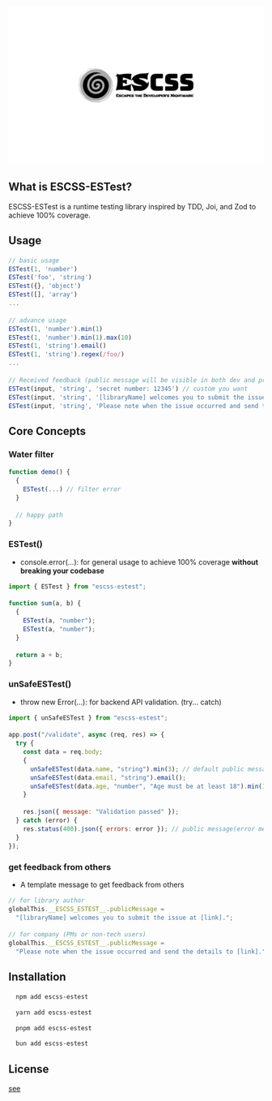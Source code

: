 ![logo](https://github.com/ESCSS-labs/ESCSS/blob/main/assets/logo.png)

## What is ESCSS-ESTest?

ESCSS-ESTest is a runtime testing library inspired by TDD, Joi, and Zod to achieve 100% coverage.

## Usage

```js
// basic usage
ESTest(1, 'number')
ESTest('foo', 'string')
ESTest({}, 'object')
ESTest([], 'array')
...

// advance usage
ESTest(1, 'number').min(1)
ESTest(1, 'number').min(1).max(10)
ESTest(1, 'string').email()
ESTest(1, 'string').regex(/foo/)
...

// Received feedback (public message will be visible in both dev and prod.)
ESTest(input, 'string', 'secret number: 12345') // custom you want
ESTest(input, 'string', '[libraryName] welcomes you to submit the issue at [target].') // for library author to get feedback
ESTest(input, 'string', 'Please note when the issue occurred and send the details to [target].') // for PM or non-tech users to get feedback
```

## Core Concepts

### Water filter

```js
function demo() {
  {
    ESTest(...) // filter error
  }

  // happy path
}
```

### ESTest()

- console.error(...): for general usage to achieve 100% coverage **without breaking your codebase**

```js
import { ESTest } from "escss-estest";

function sum(a, b) {
  {
    ESTest(a, "number");
    ESTest(a, "number");
  }

  return a + b;
}
```

### unSafeESTest()

- throw new Error(...): for backend API validation. (try... catch)

```js
import { unSafeESTest } from "escss-estest";

app.post("/validate", async (req, res) => {
  try {
    const data = req.body;
    {
      unSafeESTest(data.name, "string").min(3); // default public message
      unSafeESTest(data.email, "string").email();
      unSafeESTest(data.age, "number", "Age must be at least 18").min(18); // custom public message
    }

    res.json({ message: "Validation passed" });
  } catch (error) {
    res.status(400).json({ errors: error }); // public message(error message) from try {}
  }
});
```

### get feedback from others

- A template message to get feedback from others

```js
// for library author
globalThis.__ESCSS_ESTEST__.publicMessage =
  "[libraryName] welcomes you to submit the issue at [link].";

// for company (PMs or non-tech users)
globalThis.__ESCSS_ESTEST__.publicMessage =
  "Please note when the issue occurred and send the details to [link].";
```

## Installation

```bash
  npm add escss-estest
```

```bash
  yarn add escss-estest
```

```bash
  pnpm add escss-estest
```

```bash
  bun add escss-estest
```

## License

[see](https://github.com/ESCSS-labs/ESCSS-ESTest?tab=License-1-ov-file)
